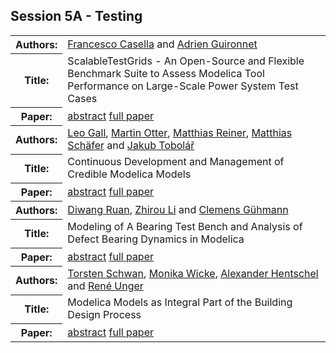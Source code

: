 ## Session 5A - Testing
<table>
<tr><th>Authors:</th>
<td>
<a href="/proceedings/authors/FrancescoCasella">Francesco Casella</a> and <a href="/proceedings/authors/AdrienGuironnet">Adrien Guironnet</a></td>
</tr>
<tr><th>Title:</th>
<td>ScalableTestGrids - An Open-Source and Flexible Benchmark Suite to Assess Modelica Tool Performance on Large-Scale Power System Test Cases</td>
</tr>
<tr><th>Paper:</th>
<td><a href="/abstracts/abstract_5A_1">abstract</a> <a href="/proceedings/papers/Modelica2021session5A_paper1.pdf">full paper</a></td>
</tr>
<tr><th>Authors:</th>
<td>
<a href="/proceedings/authors/LeoGall">Leo Gall</a>, <a href="/proceedings/authors/MartinOtter">Martin Otter</a>, <a href="/proceedings/authors/MatthiasReiner">Matthias Reiner</a>, <a href="/proceedings/authors/MatthiasSchafer">Matthias Schäfer</a> and <a href="/proceedings/authors/JakubTobolar">Jakub Tobolář</a></td>
</tr>
<tr><th>Title:</th>
<td>Continuous Development and Management of Credible Modelica Models</td>
</tr>
<tr><th>Paper:</th>
<td><a href="/abstracts/abstract_5A_2">abstract</a> <a href="/proceedings/papers/Modelica2021session5A_paper2.pdf">full paper</a></td>
</tr>
<tr><th>Authors:</th>
<td>
<a href="/proceedings/authors/DiwangRuan">Diwang Ruan</a>, <a href="/proceedings/authors/ZhirouLi">Zhirou Li</a> and <a href="/proceedings/authors/ClemensGuhmann">Clemens Gühmann</a></td>
</tr>
<tr><th>Title:</th>
<td>Modeling of A Bearing Test Bench and Analysis of Defect Bearing Dynamics in Modelica</td>
</tr>
<tr><th>Paper:</th>
<td><a href="/abstracts/abstract_5A_3">abstract</a> <a href="/proceedings/papers/Modelica2021session5A_paper3.pdf">full paper</a></td>
</tr>
<tr><th>Authors:</th>
<td>
<a href="/proceedings/authors/TorstenSchwan">Torsten Schwan</a>, <a href="/proceedings/authors/MonikaWicke">Monika Wicke</a>, <a href="/proceedings/authors/AlexanderHentschel">Alexander Hentschel</a> and <a href="/proceedings/authors/ReneUnger">René Unger</a></td>
</tr>
<tr><th>Title:</th>
<td>Modelica Models as Integral Part of the Building Design Process</td>
</tr>
<tr><th>Paper:</th>
<td><a href="/abstracts/abstract_5A_4">abstract</a> <a href="/proceedings/papers/Modelica2021session5A_paper4.pdf">full paper</a></td>
</tr>
</table>

<br />
